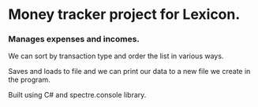 # Money tracker project for Lexicon.

### Manages expenses and incomes.

We can sort by transaction type and order the list in various ways.

Saves and loads to file and we can print our data to a new file we create in the program. 

Built using C# and spectre.console library. 
